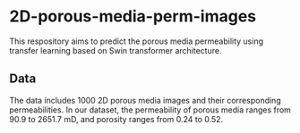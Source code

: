 # 2D-porous-media-perm-images
This respository aims to predict the porous media permeability using transfer learning based on Swin transformer architecture.
## Data
The data includes 1000 2D porous media images and their corresponding permeabilities. In our dataset, the permeability of porous media ranges from 90.9 to 2651.7 mD, and
porosity ranges from 0.24 to 0.52.

